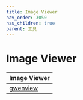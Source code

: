 ```yaml
---
title: Image Viewer
nav_order: 3050
has_children: true
parent: 工具
---
```



# Image Viewer

| Image Viewer |
| --- |
| [gwenview](https://samwhelp.github.io/note-about-debian/read/subject/tool/image-viewer/gwenview.html) |

